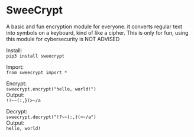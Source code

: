 # SweeCrypt
A basic and fun encryption module for everyone. it converts regular text into symbols on a keyboard, kind of like a cipher. This is only for fun, using this module for cybersecurity is NOT ADVISED

Install:<br>
`pip3 install sweecrypt`

Import:<br>
`from sweecrypt import *`

Encrypt:<br>
`sweecrypt.encrypt("hello, world!")`
<br>Output:<br>
`!?~~(:,}(>~/a`

Decrypt:<br>
`sweecrypt.decrypt("!?~~(:,}(>~/a")`
<br>Output:<br>
`hello, world!`
